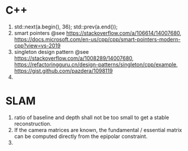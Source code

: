 # C++ 
1. std::next(a.begin(), 36); std::prev(a.end());
2. smart pointers @see https://stackoverflow.com/a/106614/14007680, https://docs.microsoft.com/en-us/cpp/cpp/smart-pointers-modern-cpp?view=vs-2019
3. singleton design pattern @see https://stackoverflow.com/a/1008289/14007680, https://refactoringguru.cn/design-patterns/singleton/cpp/example, https://gist.github.com/pazdera/1098119
4. 

# SLAM 
1. ratio of baseline and depth shall not be too small to get a stable reconstruction. 
2. If the camera matrices are known, the fundamental / essential matrix can be computed directly from the epipolar constraint. 
3. 